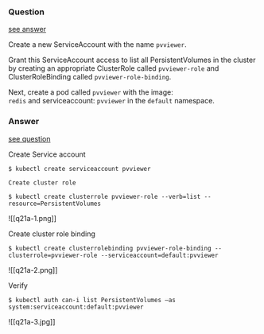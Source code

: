 ### Question

[see answer](#answer)

Create a new ServiceAccount with the name `pvviewer`.

Grant this ServiceAccount access to list all PersistentVolumes in the cluster by creating an appropriate ClusterRole called `pvviewer-role` and ClusterRoleBinding called `pvviewer-role-binding`.

Next, create a pod called `pvviewer` with the image: `redis` and serviceaccount: `pvviewer` in the `default` namespace.
























### Answer

[see question](#question)

Create Service account

```shell
$ kubectl create serviceaccount pvviewer

Create cluster role

$ kubectl create clusterrole pvviewer-role --verb=list --resource=PersistentVolumes
```

![[q21a-1.png]]

Create cluster role binding

```shell
$ kubectl create clusterrolebinding pvviewer-role-binding --clusterrole=pvviewer-role --serviceaccount=default:pvviewer
```

![[q21a-2.png]]

Verify

```shell
$ kubectl auth can-i list PersistentVolumes –as system:serviceaccount:default:pvviewer
```

![[q21a-3.jpg]]


